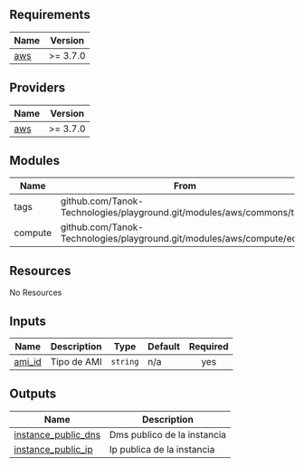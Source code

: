 <!-- BEGIN_TF_DOCS -->
## Requirements

| Name | Version |
|------|---------|
| <a name="requirement_aws"></a> [aws](#requirement\_aws) | >= 3.7.0 |

## Providers

| Name | Version |
|------|---------|
| <a name="provider_aws"></a> [aws](#provider\_aws) | >= 3.7.0 |

## Modules

| Name | From |
|------|------|
| tags | github.com/Tanok-Technologies/playground.git/modules/aws/commons/tags |
| compute | github.com/Tanok-Technologies/playground.git/modules/aws/compute/ec2 |

## Resources

No Resources

## Inputs

| Name | Description | Type | Default | Required |
|------|-------------|------|---------|:--------:|
| <a name="input_ami_id"></a> [ami\_id](#input\_ami\_id) | Tipo de AMI | `string` | n/a | yes |

## Outputs

| Name | Description |
|------|-------------|
| <a name="output_instance_public_dns"></a> [instance\_public\_dns](#output\_instance\_public\_dns) | Dms publico de la instancia |
| <a name="output_instance_public_ip"></a> [instance\_public\_ip](#output\_instance\_public\_ip) | Ip publica de la instancia |
<!-- END_TF_DOCS -->